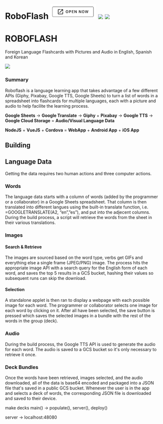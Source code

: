 # RoboFlash <a href="https://roboflash.app" title="Open RoboFlash"><img src="https://github.com/kevashcraft/RoboFlash/raw/main/res/readme-images/open-web.png?raw=true" width="150" /></a> <a href="https://play.google.com/store/apps/details?id=com.logicdudes.robot_flash" title="RoboFlash the Google Play Store"><img src="https://github.com/kevashcraft/RoboFlash/raw/main/res/play-store.png?raw=true" width="135" /></a> <a href="https://apps.apple.com/us/app/roboflash/id1547172369" title="RoboFlash the App Store"><img src="https://github.com/kevashcraft/RoboFlash/raw/main/res/app-store.png?raw=true" width="135" /></a>

# ROBOFLASH
Foreign Language Flashcards with Pictures and Audio in English, Spanish and Korean

<img src="https://github.com/kevashcraft/RoboFlash/raw/main/res/roboflash-intro-dialog.png?raw=true" width="135" />

### Summary
Roboflash is a language learning app that takes advantage of a few different APIs (Giphy, Pixabay, Google TTS, Google Sheets) to turn a list of words in a spreadsheet into flashcards for multiple languages, each with a picture and audio to help facilite the learning process.

**Google Sheets** -> **Google Translate** -> **Giphy** + **Pixabay** -> **Google TTS** -> **Google Cloud Storage** = **Audio/Visual Language Data**

**NodeJS** + **VueJS** + **Cordova** = **WebApp** + **Android App** + **iOS App**

## Building

## Language Data
Getting the data requires two human actions and three computer actions.

### Words
The language data starts with a column of words (added by the programmer or a collaborator) in a Google Sheets spreadsheet. That column is then translated into different langues using the built-in translate function, i.e. =GOOGLETRANSLATE(A2, “en”,”es”), and put into the adjecent columns. During the build process, a script will retrieve the words from the sheet in their various translations.

### Images
#### Search & Retrieve
The images are sourced based on the word type, verbs get GIFs and everything else a single frame (JPEG/PNG) image. The process hits the appropriate image API with a search query for the English form of each word, and saves the top 5 results in a GCS bucket, hashing their values so subsequent runs can skip the download.
#### Selection
A standalone applet is then ran to display a webpage with each possible image for each word. The programmer or collaborator selects one image for each word by clicking on it. After all have been selected, the save button is pressed which saves the selected images in a bundle with the rest of the words in the group (deck).

### Audio
During the build process, the Google TTS API is used to generate the audio for each word. The audio is saved to a GCS bucket so it's only necessary to retrieve it once.

### Deck Bundles
Once the words have been retrieved, images selected, and the audio downloaded, all of the data is base64 encoded and packaged into a JSON file that's saved in a public GCS bucket. Whenever the user is in the app and selects a deck of words, the corresponding JSON file is downloaded and saved to their device.


make decks
main() -> populate(), server(), deploy()

server -> localhost:48080


